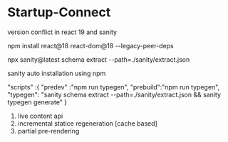 # Startup-Connect

version conflict in react 19 and sanity 

npm install react@18 react-dom@18 --legacy-peer-deps 

npx sanity@latest schema extract --path=./sanity/extract.json

sanity auto installation using npm

"scripts" :{
    "predev" :"npm run typegen",
    "prebuild":"npm run typegen",
    "typegen": "sanity schema extract --path=./sanity/extract.json && sanity typegen generate"
}


1. live content api
2. incremental statice regeneration [cache based]
3. partial pre-rendering 